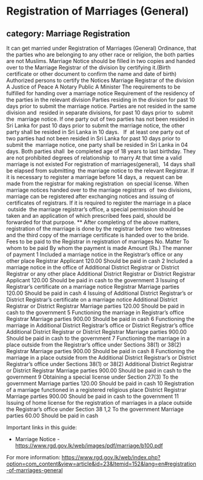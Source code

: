 # Registration of Marriages (General)
## category: Marriage Registration

It can get married under Registration of Marriages (General) Ordinance, that the parties who are belonging to any other race or religion, the both parties are not Muslims.
Marriage Notice should be filled in two copies and handed over to the Marriage Registrar of the division by certifying it.(Birth certificate or other document to confirm the name and date of birth)
Authorized persons to certify the Notices
Marriage Registrar of the division
A Justice of Peace
A Notary Public
A Minister
The requirements to be fulfilled for handing over a marriage notice
Requirement of the residency of the parties in the relevant division
Parties residing in the division for past 10 days prior to submit the marriage notice.
Parties are not resided in the same division and  resided in separate divisions, for past 10 days prior to  submit the  marriage notice.
If one party out of two parties has not been resided in Sri Lanka for past 10 days prior to submit the marriage notice, the other party shall be resided in Sri Lanka in 10 days.  
If  at least one party out of two parties had not been resided in Sri Lanka for past 10 days prior to  submit the  marriage notice, one party shall be resided in Sri Lanka in 04 days.
Both parties shall  be completed age of 18 years to last birthday. 
They are not prohibited degrees of relationship  to marry
At that time a valid marriage is not existed
For registration of marriages(general),  14 days shall be elapsed from submitting  the marriage notice to the relevant Registrar.
If it is necessary to register a marriage before 14 days, a  request can be made from the registrar for making registration  on special license. 
When marriage notices handed over to the marriage registrars  of  two divisions, marriage can be registered after exchanging notices and issuing of certificates of registrars.
If it is required to register the marriage in a place  outside  the marriage registrar’s office, a special permission should be taken and an application of which prescribed fees paid, should be forwarded for that purpose.
** After completing of the above matters, registration of the marriage is done by the registrar before  two witnesses and the third copy of the marriage certificate is handed over to the bride.
Fees to be paid to the Registrar in registration of marriages
No.
Matter
To whom to be paid 
By whom the payment is made 
Amount (Rs.)
The manner of payment 
1
Included a marriage notice in the Registrar’s office or any other place
Registrar
Applicant
120.00
Should be paid in cash
2
Included a marriage notice in the office of Additional District Registrar or District Registrar or any other place 
Additional District Registrar or District Registrar
Applicant
120.00
Should be paid in cash to the government 
3
Issuing of Registrar’s certificate on a marriage notice 
Registrar
Marriage parties
120.00
Should be paid in cash
4
Issuing of Additional District Registrar’s or District Registrar’s certificate on a marriage notice
Additional District Registrar or District Registrar
Marriage parties
120.00
Should be paid in cash to the government
5
Functioning the marriage in Registrar’s office
Registrar
Marriage parties
900.00
Should be paid in cash
6
Functioning the marriage in Additional District Registrar’s office or District Registrar’s office
Additional District Registrar or District Registrar
Marriage parties
900.00
Should be paid in cash to the government
7
Functioning the marriage in a place outside from the Registrar’s office under Sections 38(1) or 38(2)
Registrar
Marriage parties
900.00
Should be paid in cash
8
Functioning the marriage in a place outside from the Additional District Registrar’s or District Registrar’s office under Sections 38(1) or 38(2)
Additional District Registrar or District Registrar
Marriage parties
900.00
Should be paid in cash to the government
9
Obtaining a special license under Section 27(3)
To the government 
Marriage parties
120.00
Should be paid in cash
10
Registration of a marriage functioned in a registered religious place
District Registrar
Marriage parties
900.00
Should be paid in cash to the government
11
Issuing of home license for the registration of marriages in a place outside the Registrar’s office under Section 38 1,2 
To the government
Marriage parties
60.00
Should be paid in cash

Important links in this guide:
- Marriage Notice - https://www.rgd.gov.lk/web/images/pdf/marriage/b100.pdf


For more information: https://www.rgd.gov.lk/web/index.php?option=com_content&view=article&id=23&Itemid=152&lang=en#registration-of-marriages-general
